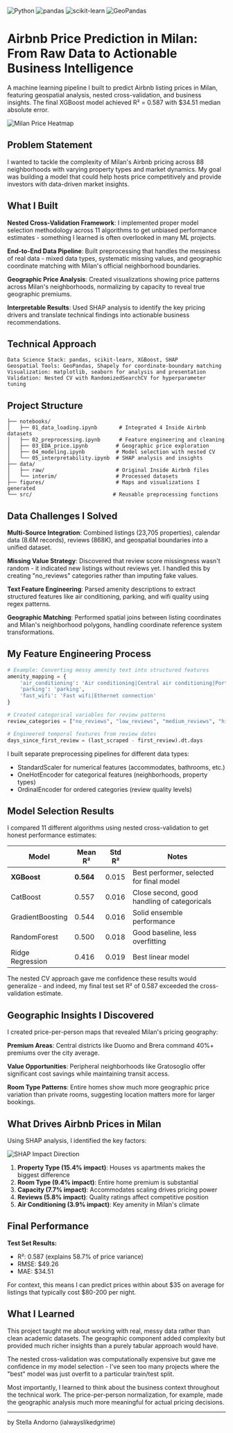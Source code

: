 ![Python](https://img.shields.io/badge/Python-3.8+-blue.svg)
![pandas](https://img.shields.io/badge/pandas-1.3+-purple.svg)
![scikit-learn](https://img.shields.io/badge/scikit--learn-1.0+-orange.svg)
![GeoPandas](https://img.shields.io/badge/GeoPandas-Spatial%20Analysis-green.svg)

# Airbnb Price Prediction in Milan: From Raw Data to Actionable Business Intelligence

A machine learning pipeline I built to predict Airbnb listing prices in Milan, featuring geospatial analysis, nested cross-validation, and business insights. The final XGBoost model achieved R² = 0.587 with $34.51 median absolute error.

![Milan Price Heatmap](figures/median_price_per_person_Entire_home_apt.png)

## Problem Statement

I wanted to tackle the complexity of Milan's Airbnb pricing across 88 neighborhoods with varying property types and market dynamics. My goal was building a model that could help hosts price competitively and provide investors with data-driven market insights.

## What I Built

**Nested Cross-Validation Framework**: I implemented proper model selection methodology across 11 algorithms to get unbiased performance estimates - something I learned is often overlooked in many ML projects.

**End-to-End Data Pipeline**: Built preprocessing that handles the messiness of real data - mixed data types, systematic missing values, and geographic coordinate matching with Milan's official neighborhood boundaries.

**Geographic Price Analysis**: Created visualizations showing price patterns across Milan's neighborhoods, normalizing by capacity to reveal true geographic premiums.

**Interpretable Results**: Used SHAP analysis to identify the key pricing drivers and translate technical findings into actionable business recommendations.

## Technical Approach

```
Data Science Stack: pandas, scikit-learn, XGBoost, SHAP
Geospatial Tools: GeoPandas, Shapely for coordinate-boundary matching  
Visualization: matplotlib, seaborn for analysis and presentation
Validation: Nested CV with RandomizedSearchCV for hyperparameter tuning
```

## Project Structure

```
├── notebooks/
│   ├── 01_data_loading.ipynb       # Integrated 4 Inside Airbnb datasets
│   ├── 02_preprocessing.ipynb      # Feature engineering and cleaning
│   ├── 03_EDA_price.ipynb         # Geographic price exploration
│   ├── 04_modeling.ipynb          # Model selection with nested CV
│   └── 05_interpretability.ipynb  # SHAP analysis and insights
├── data/
│   ├── raw/                       # Original Inside Airbnb files
│   └── interim/                   # Processed datasets
├── figures/                       # Maps and visualizations I generated
└── src/                          # Reusable preprocessing functions
```

## Data Challenges I Solved

**Multi-Source Integration**: Combined listings (23,705 properties), calendar data (8.6M records), reviews (868K), and geospatial boundaries into a unified dataset.

**Missing Value Strategy**: Discovered that review score missingness wasn't random - it indicated new listings without reviews yet. I handled this by creating "no_reviews" categories rather than imputing fake values.

**Text Feature Engineering**: Parsed amenity descriptions to extract structured features like air conditioning, parking, and wifi quality using regex patterns.

**Geographic Matching**: Performed spatial joins between listing coordinates and Milan's neighborhood polygons, handling coordinate reference system transformations.

## My Feature Engineering Process

```python
# Example: Converting messy amenity text into structured features
amenity_mapping = {
    'air_conditioning': 'Air conditioning|Central air conditioning|Portable air conditioning',
    'parking': 'parking',  
    'fast_wifi': 'Fast wifi|Ethernet connection'
}

# Created categorical variables for review patterns
review_categories = ["no_reviews", "low_reviews", "medium_reviews", "high_reviews", "top_reviews"]

# Engineered temporal features from review dates
days_since_first_review = (last_scraped - first_review).dt.days
```

I built separate preprocessing pipelines for different data types:
- StandardScaler for numerical features (accommodates, bathrooms, etc.)
- OneHotEncoder for categorical features (neighborhoods, property types)
- OrdinalEncoder for ordered categories (review quality levels)

## Model Selection Results

I compared 11 different algorithms using nested cross-validation to get honest performance estimates:

| Model | Mean R² | Std R² | Notes |
|-------|---------|--------|-------|
| **XGBoost** | **0.564** | 0.015 | Best performer, selected for final model |
| CatBoost | 0.557 | 0.016 | Close second, good handling of categoricals |
| GradientBoosting | 0.544 | 0.016 | Solid ensemble performance |
| RandomForest | 0.500 | 0.018 | Good baseline, less overfitting |
| Ridge Regression | 0.416 | 0.019 | Best linear model |

The nested CV approach gave me confidence these results would generalize - and indeed, my final test set R² of 0.587 exceeded the cross-validation estimate.

## Geographic Insights I Discovered

I created price-per-person maps that revealed Milan's pricing geography:

**Premium Areas**: Central districts like Duomo and Brera command 40%+ premiums over the city average.

**Value Opportunities**: Peripheral neighborhoods like Gratosoglio offer significant cost savings while maintaining transit access.

**Room Type Patterns**: Entire homes show much more geographic price variation than private rooms, suggesting location matters more for larger bookings.

## What Drives Airbnb Prices in Milan

Using SHAP analysis, I identified the key factors:


![SHAP Impact Direction](figures/shap_impact_direction.png)

1. **Property Type (15.4% impact)**: Houses vs apartments makes the biggest difference
2. **Room Type (9.4% impact)**: Entire home premium is substantial  
3. **Capacity (7.7% impact)**: Accommodates scaling drives pricing power
4. **Reviews (5.8% impact)**: Quality ratings affect competitive position
5. **Air Conditioning (3.9% impact)**: Key amenity in Milan's climate

## Final Performance

**Test Set Results:**
- R²: 0.587 (explains 58.7% of price variance)
- RMSE: $49.26 
- MAE: $34.51

For context, this means I can predict prices within about $35 on average for listings that typically cost $80-200 per night.

## What I Learned

This project taught me about working with real, messy data rather than clean academic datasets. The geographic component added complexity but provided much richer insights than a purely tabular approach would have.

The nested cross-validation was computationally expensive but gave me confidence in my model selection - I've seen too many projects where the "best" model was just overfit to a particular train/test split.

Most importantly, I learned to think about the business context throughout the technical work. The price-per-person normalization, for example, made the geographic analysis much more meaningful for actual pricing decisions.

--- 

by Stella Andorno (ialwayslikedgrime)